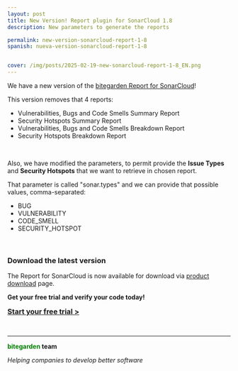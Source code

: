 ```yaml
---
layout: post
title: New Version! Report plugin for SonarCloud 1.8
description: New parameters to generate the reports

permalink: new-version-sonarcloud-report-1-8
spanish: nueva-version-sonarcloud-report-1-8


cover: /img/posts/2025-02-19-new-sonarcloud-report-1-8_EN.png
---
```



We have a new version of the [bitegarden Report for SonarCloud](/sonarcloud-report)!

This version removes that 4 reports:
- Vulnerabilities, Bugs and Code Smells Summary Report
- Security Hotspots Summary Report
- Vulnerabilities, Bugs and Code Smells Breakdown Report
- Security Hotspots Breakdown Report

<br/>

Also, we have modified the parameters, to permit provide the **Issue Types** and **Security Hotspots** that we want to retrieve in chosen report.

That parameter is called "sonar.types" and we can provide that possible values, comma-separated:
- BUG
- VULNERABILITY
- CODE_SMELL
- SECURITY_HOTSPOT

<br/>


### Download the latest version
The Report for SonarCloud is now available for download via [product download](/sonarcloud-report-trial-form) page.

**Get your free trial and verify your code today!**

<a href = "/sonarcloud-report#product-block-center" class = "btn btn-primary btn-call-to-action fancybox" style = "font-weight: bold; font-size: 16px; text -transform : uppercase; "> Start your free trial > </a>

<br/>

---
**<span style="color: green">bitegarden</span> team**

_Helping companies to develop better software_